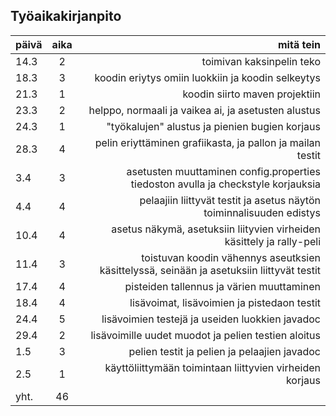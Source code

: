 ## Työaikakirjanpito

| päivä        | aika           | mitä tein  |
| ------------- |:-------------:| -----:|
| 14.3 | 2 | toimivan kaksinpelin teko |
| 18.3 | 3 |  koodin eriytys omiin luokkiin ja koodin selkeytys  |
| 21.3 | 1 |  koodin siirto maven projektiin |
|23.3 | 2 | helppo, normaali ja vaikea ai, ja asetusten alustus |
|24.3 | 1 | "työkalujen" alustus ja pienien bugien korjaus |
|28.3 | 4 | pelin eriyttäminen grafiikasta, ja pallon ja mailan testit
|3.4 | 3 | asetusten muuttaminen config.properties tiedoston avulla  ja checkstyle korjauksia|
|4.4 | 4 | pelaajiin liittyvät testit ja asetus näytön toiminnalisuuden edistys |
|10.4 | 4|  asetus näkymä, asetuksiin liityvien virheiden käsittely ja rally-peli|
|11.4 | 3| toistuvan koodin vähennys aseutksien käsittelyssä, seinään ja asetuksiin liittyvät testit |
|17.4 | 4|  pisteiden tallennus ja värien muuttaminen |
|18.4 | 4| lisävoimat, lisävoimien ja pistedaon testit |
|24.4 | 5| lisävoimien testejä ja useiden luokkien javadoc|
|29.4 | 2| lisävoimille uudet muodot ja pelien testien aloitus|
|1.5 | 3| pelien testit ja pelien ja pelaajien javadoc|
|2.5 | 1| käyttöliittymään toimintaan liittyvien virheiden korjaus |
|yht. | 46 |  |